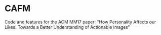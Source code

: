 # CAFM
Code and features for the ACM MM17 paper: "How Personality Affects our Likes: Towards a Better Understanding of Actionable Images"
